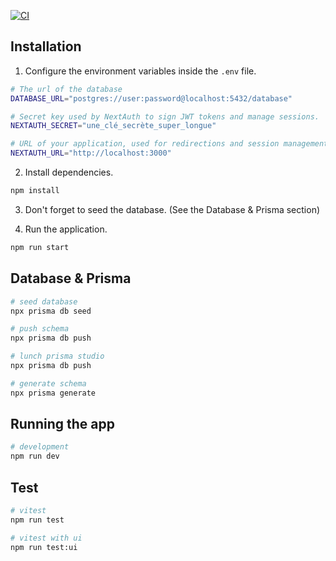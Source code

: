 [![CI](https://github.com/MrTangoo/Bambino/actions/workflows/main.yml/badge.svg)](https://github.com/MrTangoo/Bambino/actions/workflows/main.yml)

## Installation

1. Configure the environment variables inside the `.env` file.

```bash
# The url of the database
DATABASE_URL="postgres://user:password@localhost:5432/database"

# Secret key used by NextAuth to sign JWT tokens and manage sessions.
NEXTAUTH_SECRET="une_clé_secrète_super_longue"

# URL of your application, used for redirections and session management in NextAuth.
NEXTAUTH_URL="http://localhost:3000"
```

2. Install dependencies.
  
```bash
npm install
```

3. Don't forget to seed the database. (See the Database & Prisma section)

4. Run the application.
```bash
npm run start
```

## Database & Prisma

```bash
# seed database
npx prisma db seed

# push schema
npx prisma db push

# lunch prisma studio
npx prisma db push

# generate schema
npx prisma generate
```

## Running the app

```bash
# development
npm run dev

```

## Test

```bash
# vitest
npm run test

# vitest with ui
npm run test:ui

```



